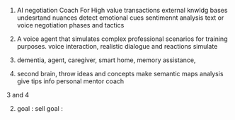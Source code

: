 1. AI negotiation Coach For High value transactions
   external knwldg bases
   undesrtand nuances
   detect emotional cues
   sentimennt analysis text or voice
   negotiation phases and tactics

2. A voice agent that simulates complex professional scenarios for training purposes.
   voice interaction, realistic dialogue and reactions
   simulate

3. dementia, agent, caregiver, smart home, memory assistance,

4. second brain, throw ideas and concepts
   make semantic maps
   analysis give tips info
   personal mentor coach

3 and 4

2.  goal : sell
    goal :

